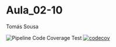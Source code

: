 # Aula_02-10

Tomás Sousa

![Pipeline Code Coverage Test](https://github.com/github/Aula_02-10/actions/workflows/main.yml/badge.svg)
[![codecov](https://codecov.io/gh/T0masSousa/Aula_02-10/branch/main/graph/badge.svg?token=CODECOV_TOKEN )](https://codecov.io/gh/T0masSousa/Aula_02-10)
